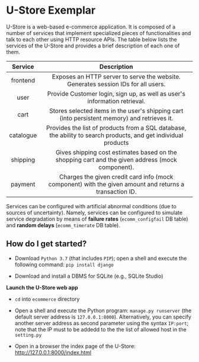 # U-Store Exemplar

U-Store is a web-based e-commerce application. It is composed of a number of services that implement specialized pieces of functionalities and talk to each other using HTTP resource APIs.
The table below lists the services of the U-Store and provides a brief description of each one of them.

|  Service  |                                                   Description                                                  |
|:---------:|:--------------------------------------------------------------------------------------------------------------:|
|  frontend |                Exposes an HTTP server to serve the website. Generates session IDs for all users.               |
|    user   |                    Provide Customer login, sign up, as well as user's information retrieval.                   |
|    cart   |          Stores selected items in the user's shipping cart (into persistent memory) and retrieves it.          |
| catalogue | Provides the list of products from a SQL database, the ability to search products, and get individual products |
|  shipping |        Gives shipping cost estimates based on the shopping cart and the given address (mock component).        |
|  payment  |     Charges the given credit card info (mock component) with the given amount and returns a transaction ID.    |

Services can be configured with artificial abnormal conditions (due to sources of uncertainty).
Namely, services can be configured to simulate service degradation by means of **failure rates** (`ecomm_configfail` DB table) and **random delays** (`ecomm_timerate` DB table).

## How do I get started?

- Download `Python 3.7` (that includes `PIP`); open a shell and execute the following command: `pip install django`

- Download and install a DBMS for SQLite (e.g., SQLite Studio)

**Launch the U-Store web app**

- `cd` into `ecommerce` directory

- Open a shell and execute the Python program: `manage.py runserver` (the default server address is `127.0.0.1:8000`). Alternatively, you can specify another server address as second parameter using the syntax `IP:port`; note that the IP must to be addedd to the the list of allowed host in the `setting.py`

- Open in a browser the index page of the U-Store: http://127.0.0.1:8000/index.html
